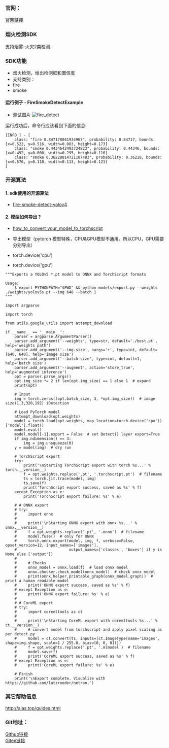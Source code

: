 ### 官网：
[官网链接](http://www.aias.top/)


### 烟火检测SDK
支持烟雾-火灾2类检测.


### SDK功能
- 烟火检测，给出检测框和置信度
- 支持类别：
- fire
- smoke

#### 运行例子 - FireSmokeDetectExample
- 测试图片
![fire_detect](https://aias-home.oss-cn-beijing.aliyuncs.com/AIAS/sec_sdks/images/fire_detect_result.png)

运行成功后，命令行应该看到下面的信息:
```text
[INFO ] - [
	class: "fire 0.847178041934967", probability: 0.84717, bounds: [x=0.522, y=0.516, width=0.083, height=0.173]
	class: "smoke 0.4434642493724823", probability: 0.44346, bounds: [x=0.492, y=0.000, width=0.295, height=0.116]
	class: "smoke 0.36228814721107483", probability: 0.36228, bounds: [x=0.576, y=0.110, width=0.113, height=0.121]
]
```

### 开源算法
#### 1. sdk使用的开源算法
- [fire-smoke-detect-yolov4](https://github.com/gengyanlei/fire-smoke-detect-yolov4)

#### 2. 模型如何导出 ?
- [how_to_convert_your_model_to_torchscript](http://docs.djl.ai/docs/pytorch/how_to_convert_your_model_to_torchscript.html)

- 导出模型（pytorch 模型特殊，CPU&GPU模型不通用。所以CPU，GPU需要分别导出）
- torch.device('cpu')
- torch.device('gpu')
```text
"""Exports a YOLOv5 *.pt model to ONNX and TorchScript formats

Usage:
    $ export PYTHONPATH="$PWD" && python models/export.py --weights ./weights/yolov5s.pt --img 640 --batch 1
"""

import argparse

import torch

from utils.google_utils import attempt_download

if __name__ == '__main__':
    parser = argparse.ArgumentParser()
    parser.add_argument('--weights', type=str, default='./best.pt', help='weights path')
    parser.add_argument('--img-size', nargs='+', type=int, default=[640, 640], help='image size')
    parser.add_argument('--batch-size', type=int, default=1, help='batch size')
    parser.add_argument('--augment', action='store_true', help='augmented inference')
    opt = parser.parse_args()
    opt.img_size *= 2 if len(opt.img_size) == 1 else 1  # expand
    print(opt)

    # Input
    img = torch.zeros((opt.batch_size, 3, *opt.img_size))  # image size(1,3,320,192) iDetection

    # Load PyTorch model
    attempt_download(opt.weights)
    model = torch.load(opt.weights, map_location=torch.device('cpu'))['model'].float()
    model.eval()
    model.model[-1].export = False  # set Detect() layer export=True
    if img.ndimension() == 3:
        img = img.unsqueeze(0)
    y = model(img)  # dry run

    # TorchScript export
    try:
        print('\nStarting TorchScript export with torch %s...' % torch.__version__)
        f = opt.weights.replace('.pt', '.torchscript.pt')  # filename
        ts = torch.jit.trace(model, img)
        ts.save(f)
        print('TorchScript export success, saved as %s' % f)
    except Exception as e:
        print('TorchScript export failure: %s' % e)

    # # ONNX export
    # try:
    #     import onnx
    #
    #     print('\nStarting ONNX export with onnx %s...' % onnx.__version__)
    #     f = opt.weights.replace('.pt', '.onnx')  # filename
    #     model.fuse()  # only for ONNX
    #     torch.onnx.export(model, img, f, verbose=False, opset_version=12, input_names=['images'],
    #                       output_names=['classes', 'boxes'] if y is None else ['output'])
    #
    #     # Checks
    #     onnx_model = onnx.load(f)  # load onnx model
    #     onnx.checker.check_model(onnx_model)  # check onnx model
    #     print(onnx.helper.printable_graph(onnx_model.graph))  # print a human readable model
    #     print('ONNX export success, saved as %s' % f)
    # except Exception as e:
    #     print('ONNX export failure: %s' % e)
    #
    # # CoreML export
    # try:
    #     import coremltools as ct
    #
    #     print('\nStarting CoreML export with coremltools %s...' % ct.__version__)
    #     # convert model from torchscript and apply pixel scaling as per detect.py
    #     model = ct.convert(ts, inputs=[ct.ImageType(name='images', shape=img.shape, scale=1 / 255.0, bias=[0, 0, 0])])
    #     f = opt.weights.replace('.pt', '.mlmodel')  # filename
    #     model.save(f)
    #     print('CoreML export success, saved as %s' % f)
    # except Exception as e:
    #     print('CoreML export failure: %s' % e)

    # Finish
    print('\nExport complete. Visualize with https://github.com/lutzroeder/netron.')
```

### 其它帮助信息
http://aias.top/guides.html


### Git地址：   
[Github链接](https://github.com/mymagicpower/AIAS)    
[Gitee链接](https://gitee.com/mymagicpower/AIAS)   